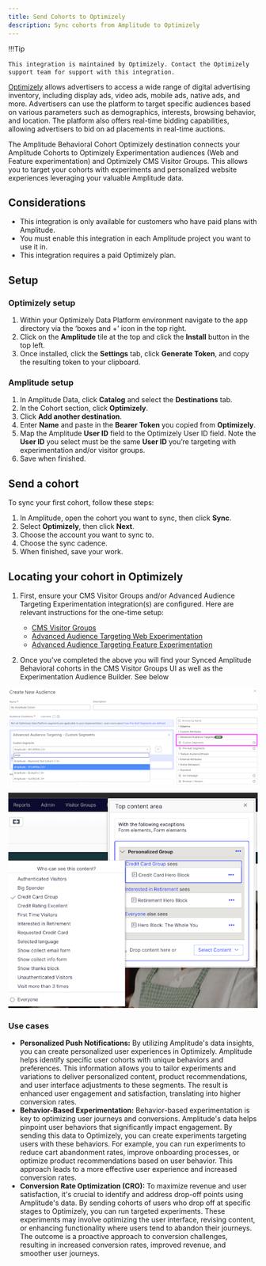 ```yaml
---
title: Send Cohorts to Optimizely
description: Sync cohorts from Amplitude to Optimizely
---
```


!!!Tip

    This integration is maintained by Optimizely. Contact the Optimizely support team for support with this integration. 

[Optimizely](https://www.optimizely.com/) allows advertisers to access a wide range of digital advertising inventory, including display ads, video ads, mobile ads, native ads, and more. Advertisers can use the platform to target specific audiences based on various parameters such as demographics, interests, browsing behavior, and location. The platform also offers real-time bidding capabilities, allowing advertisers to bid on ad placements in real-time auctions.

The Amplitude Behavioral Cohort Optimizely destination  connects your Amplitude Cohorts to Optimizely Experimentation audiences (Web and Feature experimentation) and Optimizely CMS Visitor Groups. This allows you to target your cohorts with experiments and personalized website experiences leveraging your valuable Amplitude data. 

## Considerations

- This integration is only available for customers who have paid plans with Amplitude.
- You must enable this integration in each Amplitude project you want to use it in.
- This integration requires a paid Optimizely plan.

## Setup

### Optimizely setup

1. Within your Optimizely Data Platform environment navigate to the app directory via the ‘boxes and +’ icon in the top right.
2. Click on the **Amplitude** tile at the top and click the **Install** button in the top left.
3. Once installed, click the **Settings** tab, click **Generate Token**, and copy the resulting token to your clipboard.

### Amplitude setup

1. In Amplitude Data, click **Catalog** and select the **Destinations** tab.
2. In the Cohort section, click **Optimizely**.
3. Click **Add another destination**.
4. Enter **Name** and paste in the **Bearer Token** you copied from **Optimizely**.
5. Map the Amplitude **User ID** field to the Optimizely User ID field. Note the **User ID** you select must be the same **User ID** you’re targeting with experimentation and/or visitor groups. 
6. Save when finished.

## Send a cohort

To sync your first cohort, follow these steps:

1. In Amplitude, open the cohort you want to sync, then click **Sync**.
2. Select **Optimizely**, then click **Next**.
3. Choose the account you want to sync to.
4. Choose the sync cadence.
5. When finished, save your work.

## Locating your cohort in Optimizely

1. First, ensure your CMS Visitor Groups and/or Advanced Audience Targeting Experimentation integration(s) are configured. Here are relevant instructions for the one-time setup: 
 
    - [CMS Visitor Groups](https://nuget.optimizely.com/package/?id=UNRVLD.ODP.VisitorGroups)
    - [Advanced Audience Targeting Web Experimentation](https://docs.developers.optimizely.com/web-experimentation/docs/configure-odp-audience-targeting#configure-advanced-audience-targeting)
    - [Advanced Audience Targeting Feature Experimentation](https://docs.developers.optimizely.com/feature-experimentation/docs/advanced-audience-targeting#implement-the-advanced-audience-targeting-integration)
  
2. Once you’ve completed the above you will find your Synced Amplitude Behavioral cohorts in the CMS Visitor Groups UI as well as the Experimentation Audience Builder. See below

![screenshot of the new SFDC group mapping](../../assets/images/OPTIMIZELY-Experimentation-Audience-Builder.png)

![screenshot of the new SFDC group mapping](../../assets/images/OPTIMIZELY-CMS-Visitor-Groups-UI.png)

### Use cases

- **Personalized Push Notifications:** By utilizing Amplitude's data insights, you can create personalized user experiences in Optimizely. Amplitude helps identify specific user cohorts with unique behaviors and preferences. This information allows you to tailor experiments and variations to deliver personalized content, product recommendations, and user interface adjustments to these segments. The result is enhanced user engagement and satisfaction, translating into higher conversion rates.
- **Behavior-Based Experimentation:** Behavior-based experimentation is key to optimizing user journeys and conversions. Amplitude's data helps pinpoint user behaviors that significantly impact engagement. By sending this data to Optimizely, you can create experiments targeting users with these behaviors. For example, you can run experiments to reduce cart abandonment rates, improve onboarding processes, or optimize product recommendations based on user behavior. This approach leads to a more effective user experience and increased conversion rates.
- **Conversion Rate Optimization (CRO):** To maximize revenue and user satisfaction, it's crucial to identify and address drop-off points using Amplitude's data. By sending cohorts of users who drop off at specific stages to Optimizely, you can run targeted experiments. These experiments may involve optimizing the user interface, revising content, or enhancing functionality where users tend to abandon their journeys. The outcome is a proactive approach to conversion challenges, resulting in increased conversion rates, improved revenue, and smoother user journeys.
